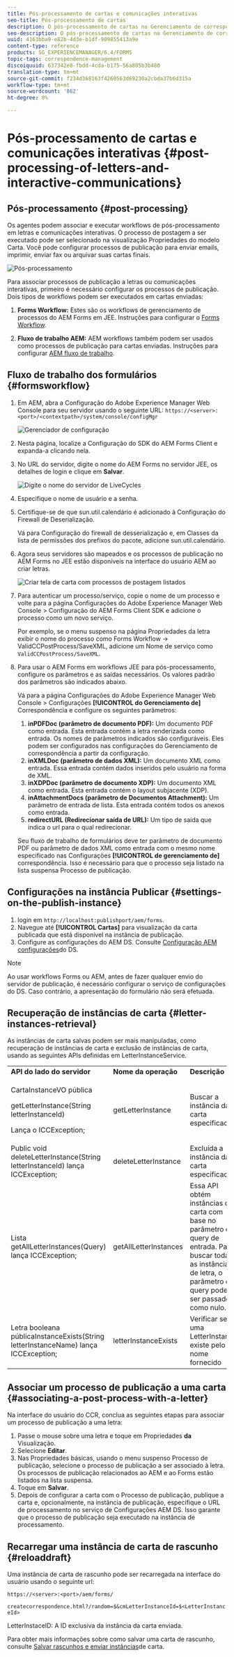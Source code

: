 ```yaml
---
title: Pós-processamento de cartas e comunicações interativas
seo-title: Pós-processamento de cartas
description: O pós-processamento de cartas no Gerenciamento de correspondência permite que você crie processos de publicação do AEM e do Forms, como impressão e email, e integre-os com suas cartas.
seo-description: O pós-processamento de cartas no Gerenciamento de correspondência permite que você crie processos de publicação do AEM e do Forms, como impressão e email, e integre-os com suas cartas.
uuid: 4163bba9-e82b-4d3e-b1df-909855413a9e
content-type: reference
products: SG_EXPERIENCEMANAGER/6.4/FORMS
topic-tags: correspondence-management
discoiquuid: 637342e8-fbdd-4cda-b175-56a805b3b480
translation-type: tm+mt
source-git-commit: f234d368163f4260563d69230a2cbda37b6d315a
workflow-type: tm+mt
source-wordcount: '862'
ht-degree: 0%

---
```



# Pós-processamento de cartas e comunicações interativas {#post-processing-of-letters-and-interactive-communications}

## Pós-processamento {#post-processing}

Os agentes podem associar e executar workflows de pós-processamento em letras e comunicações interativas. O processo de postagem a ser executado pode ser selecionado na visualização Propriedades do modelo Carta. Você pode configurar processos de publicação para enviar emails, imprimir, enviar fax ou arquivar suas cartas finais.

![Pós-processamento](assets/ppoverview.png)

Para associar processos de publicação a letras ou comunicações interativas, primeiro é necessário configurar os processos de publicação. Dois tipos de workflows podem ser executados em cartas enviadas:

1. **Forms Workflow:** Estes são os workflows de gerenciamento de processos do AEM Forms em JEE. Instruções para configurar o [Forms Workflow](#formsworkflow).

1. **Fluxo de trabalho AEM:** AEM workflows também podem ser usados como processos de publicação para cartas enviadas. Instruções para configurar [AEM fluxo de trabalho](/help/forms/using/aem-forms-workflow.md).

## Fluxo de trabalho dos formulários {#formsworkflow}

1. Em AEM, abra a Configuração do Adobe Experience Manager Web Console para seu servidor usando o seguinte URL: `https://<server>:<port>/<contextpath>/system/console/configMgr`

   ![Gerenciador de configuração](assets/2configmanager-1.png)

1. Nesta página, localize a Configuração do SDK do AEM Forms Client e expanda-a clicando nela.
1. No URL do servidor, digite o nome do AEM Forms no servidor JEE, os detalhes de login e clique em **Salvar**.

   ![Digite o nome do servidor de LiveCycles](assets/1cofigmanager.png)

1. Especifique o nome de usuário e a senha.
1. Certifique-se de que sun.util.calendário é adicionado à Configuração do Firewall de Deserialização.

   Vá para Configuração do firewall de desserialização e, em Classes da lista de permissões dos prefixos do pacote, adicione sun.util.calendário.

1. Agora seus servidores são mapeados e os processos de publicação no AEM Forms no JEE estão disponíveis na interface do usuário AEM ao criar letras.

   ![Criar tela de carta com processos de postagem listados](assets/0configmanager.png)

1. Para autenticar um processo/serviço, copie o nome de um processo e volte para a página Configurações do Adobe Experience Manager Web Console > Configuração do AEM Forms Client SDK e adicione o processo como um novo serviço.

   Por exemplo, se o menu suspenso na página Propriedades da letra exibir o nome do processo como Forms Workflow -> ValidCCPostProcess/SaveXML, adicione um Nome de serviço como `ValidCCPostProcess/SaveXML`.

1. Para usar o AEM Forms em workflows JEE para pós-processamento, configure os parâmetros e as saídas necessários. Os valores padrão dos parâmetros são indicados abaixo.

   Vá para a página Configurações do Adobe Experience Manager Web Console > Configurações **[!UICONTROL do Gerenciamento de]** Correspondência e configure os seguintes parâmetros:

   1. **inPDFDoc (parâmetro de documento PDF):** Um documento PDF como entrada. Esta entrada contém a letra renderizada como entrada. Os nomes de parâmetros indicados são configuráveis. Eles podem ser configurados nas configurações do Gerenciamento de correspondência a partir da configuração.
   1. **inXMLDoc (parâmetro de dados XML):** Um documento XML como entrada. Essa entrada contém dados inseridos pelo usuário na forma de XML.
   1. **inXDPDoc (parâmetro de documento XDP):** Um documento XML como entrada. Esta entrada contém o layout subjacente (XDP).
   1. **inAttachmentDocs (parâmetro de Documentos Attachment):** Um parâmetro de entrada de lista. Esta entrada contém todos os anexos como entrada.
   1. **redirectURL (Redirecionar saída de URL):** Um tipo de saída que indica o url para o qual redirecionar.

   Seu fluxo de trabalho de formulários deve ter parâmetro de documento PDF ou parâmetro de dados XML como entrada com o mesmo nome especificado nas Configurações **[!UICONTROL de gerenciamento de]** correspondência. Isso é necessário para que o processo seja listado na lista suspensa Processo de publicação.

## Configurações na instância Publicar {#settings-on-the-publish-instance}

1. login em `http://localhost:publishport/aem/forms`.
1. Navegue até **[!UICONTROL Cartas]** para visualização da carta publicada que está disponível na instância de publicação.
1. Configure as configurações do AEM DS. Consulte [Configuração AEM configurações](/help/forms/using/configuring-the-processing-server-url-.md)do DS.

>[!NOTE]
>
>Ao usar workflows Forms ou AEM, antes de fazer qualquer envio do servidor de publicação, é necessário configurar o serviço de configurações do DS. Caso contrário, a apresentação do formulário não será efetuada.

## Recuperação de instâncias de carta {#letter-instances-retrieval}

As instâncias de carta salvas podem ser mais manipuladas, como recuperação de instâncias de carta e exclusão de instâncias de carta, usando as seguintes APIs definidas em LetterInstanceService.

<table> 
 <tbody> 
  <tr> 
   <td><strong>API do lado do servidor</strong></td> 
   <td><strong>Nome da operação</strong></td> 
   <td><strong>Descrição</strong></td> 
  </tr> 
  <tr> 
   <td><p>CartaInstanceVO pública</p> <p>getLetterInstance(String letterInstanceId)</p> <p>Lança o ICCException; </p> </td> 
   <td>getLetterInstance</td> 
   <td>Buscar a instância da carta especificada </td> 
  </tr> 
  <tr> 
   <td>Public void deleteLetterInstance(String letterInstanceId) lança ICCException; </td> 
   <td>deleteLetterInstance </td> 
   <td>Excluída a instância da carta especificada </td> 
  </tr> 
  <tr> 
   <td>Lista getAllLetterInstances(Query) lança ICCException; </td> 
   <td>getAllLetterInstances </td> 
   <td>Essa API obtém instâncias de carta com base no parâmetro de query de entrada. Para buscar todas as instâncias de letra, o parâmetro de query pode ser passado como nulo.<br /> </td> 
  </tr> 
  <tr> 
   <td>Letra booleana públicaInstanceExists(String letterInstanceName) lança ICCException; </td> 
   <td>letterInstanceExists </td> 
   <td>Verificar se uma LetterInstance existe pelo nome fornecido </td> 
  </tr> 
 </tbody> 
</table>

## Associar um processo de publicação a uma carta {#associating-a-post-process-with-a-letter}

Na interface do usuário do CCR, conclua as seguintes etapas para associar um processo de publicação a uma letra:

1. Passe o mouse sobre uma letra e toque em Propriedades **da** Visualização.
1. Selecione **Editar**.
1. Nas Propriedades básicas, usando o menu suspenso Processo de publicação, selecione o processo de publicação a ser associado à letra. Os processos de publicação relacionados ao AEM e ao Forms estão listados na lista suspensa.
1. Toque em **Salvar**.
1. Depois de configurar a carta com o Processo de publicação, publique a carta e, opcionalmente, na instância de publicação, especifique o URL de processamento no serviço de Configurações AEM DS. Isso garante que o processo de publicação seja executado na instância de processamento.

## Recarregar uma instância de carta de rascunho  {#reloaddraft}

Uma instância de carta de rascunho pode ser recarregada na interface do usuário usando o seguinte url:

`https://<server>:<port>/aem/forms/`

`createcorrespondence.html?/random=$&cmLetterInstanceId=$<LetterInstanceId>`

LetterInstaceID: A ID exclusiva da instância da carta enviada.

Para obter mais informações sobre como salvar uma carta de rascunho, consulte [Salvar rascunhos e enviar instâncias](/help/forms/using/create-correspondence.md#savingdrafts)de carta.

